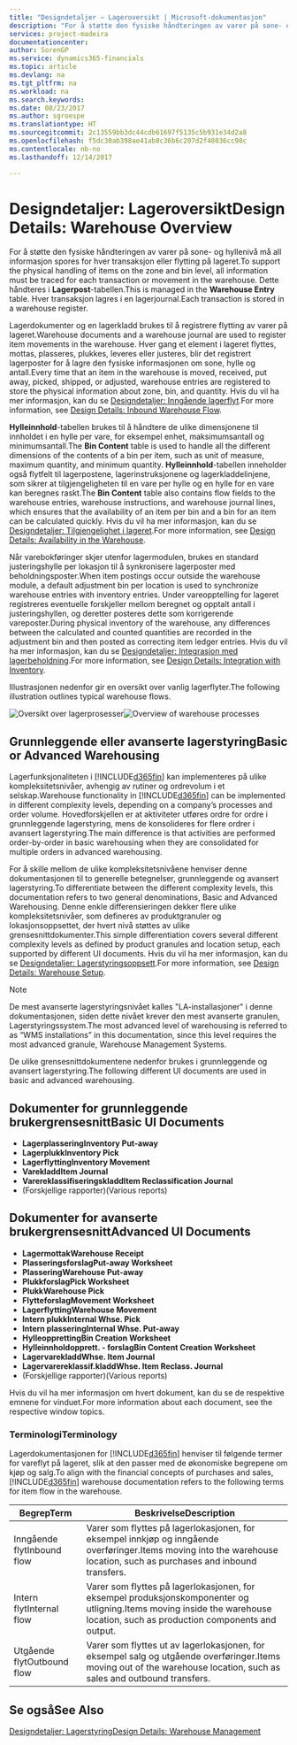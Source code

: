 ```yaml
---
title: "Designdetaljer – Lageroversikt | Microsoft-dokumentasjon"
description: "For å støtte den fysiske håndteringen av varer på sone- og hyllenivå må all informasjon spores for hver transaksjon eller flytting på lageret. Dette håndteres i **Lagerpost**-tabellen. Hver transaksjon lagres i en lagerjournal."
services: project-madeira
documentationcenter: 
author: SorenGP
ms.service: dynamics365-financials
ms.topic: article
ms.devlang: na
ms.tgt_pltfrm: na
ms.workload: na
ms.search.keywords: 
ms.date: 08/23/2017
ms.author: sgroespe
ms.translationtype: HT
ms.sourcegitcommit: 2c13559bb3dc44cdb61697f5135c5b931e34d2a8
ms.openlocfilehash: f5dc30ab398ae41ab8c36b6c207d2f48036cc98c
ms.contentlocale: nb-no
ms.lasthandoff: 12/14/2017

---
```

# <a name="design-details-warehouse-overview"></a><span data-ttu-id="86837-105">Designdetaljer: Lageroversikt</span><span class="sxs-lookup"><span data-stu-id="86837-105">Design Details: Warehouse Overview</span></span>
<span data-ttu-id="86837-106">For å støtte den fysiske håndteringen av varer på sone- og hyllenivå må all informasjon spores for hver transaksjon eller flytting på lageret.</span><span class="sxs-lookup"><span data-stu-id="86837-106">To support the physical handling of items on the zone and bin level, all information must be traced for each transaction or movement in the warehouse.</span></span> <span data-ttu-id="86837-107">Dette håndteres i **Lagerpost**-tabellen.</span><span class="sxs-lookup"><span data-stu-id="86837-107">This is managed in the **Warehouse Entry** table.</span></span> <span data-ttu-id="86837-108">Hver transaksjon lagres i en lagerjournal.</span><span class="sxs-lookup"><span data-stu-id="86837-108">Each transaction is stored in a warehouse register.</span></span>  

<span data-ttu-id="86837-109">Lagerdokumenter og en lagerkladd brukes til å registrere flytting av varer på lageret.</span><span class="sxs-lookup"><span data-stu-id="86837-109">Warehouse documents and a warehouse journal are used to register item movements in the warehouse.</span></span> <span data-ttu-id="86837-110">Hver gang et element i lageret flyttes, mottas, plasseres, plukkes, leveres eller justeres, blir det registrert lagerposter for å lagre den fysiske informasjonen om sone, hylle og antall.</span><span class="sxs-lookup"><span data-stu-id="86837-110">Every time that an item in the warehouse is moved, received, put away, picked, shipped, or adjusted, warehouse entries are registered to store the physical information about zone, bin, and quantity.</span></span> <span data-ttu-id="86837-111">Hvis du vil ha mer informasjon, kan du se [Designdetaljer: Inngående lagerflyt](design-details-outbound-warehouse-flow.md).</span><span class="sxs-lookup"><span data-stu-id="86837-111">For more information, see [Design Details: Inbound Warehouse Flow](design-details-outbound-warehouse-flow.md).</span></span>  

<span data-ttu-id="86837-112">**Hylleinnhold**-tabellen brukes til å håndtere de ulike dimensjonene til innholdet i en hylle per vare, for eksempel enhet, maksimumsantall og minimumsantall.</span><span class="sxs-lookup"><span data-stu-id="86837-112">The **Bin Content** table is used to handle all the different dimensions of the contents of a bin per item, such as unit of measure, maximum quantity, and minimum quantity.</span></span> <span data-ttu-id="86837-113">**Hylleinnhold**-tabellen inneholder også flytfelt til lagerpostene, lagerinstruksjonene og lagerkladdelinjene, som sikrer at tilgjengeligheten til en vare per hylle og en hylle for en vare kan beregnes raskt.</span><span class="sxs-lookup"><span data-stu-id="86837-113">The **Bin Content** table also contains flow fields to the warehouse entries, warehouse instructions, and warehouse journal lines, which ensures that the availability of an item per bin and a bin for an item can be calculated quickly.</span></span> <span data-ttu-id="86837-114">Hvis du vil ha mer informasjon, kan du se [Designdetaljer: Tilgjengelighet i lageret](design-details-availability-in-the-warehouse.md).</span><span class="sxs-lookup"><span data-stu-id="86837-114">For more information, see [Design Details: Availability in the Warehouse](design-details-availability-in-the-warehouse.md).</span></span>  

<span data-ttu-id="86837-115">Når varebokføringer skjer utenfor lagermodulen, brukes en standard justeringshylle per lokasjon til å synkronisere lagerposter med beholdningsposter.</span><span class="sxs-lookup"><span data-stu-id="86837-115">When item postings occur outside the warehouse module, a default adjustment bin per location is used to synchronize warehouse entries with inventory entries.</span></span> <span data-ttu-id="86837-116">Under vareopptelling for lageret registreres eventuelle forskjeller mellom beregnet og opptalt antall i justeringshyllen, og deretter posteres dette som korrigerende vareposter.</span><span class="sxs-lookup"><span data-stu-id="86837-116">During physical inventory of the warehouse, any differences between the calculated and counted quantities are recorded in the adjustment bin and then posted as correcting item ledger entries.</span></span> <span data-ttu-id="86837-117">Hvis du vil ha mer informasjon, kan du se [Designdetaljer: Integrasjon med lagerbeholdning](design-details-integration-with-inventory.md).</span><span class="sxs-lookup"><span data-stu-id="86837-117">For more information, see [Design Details: Integration with Inventory](design-details-integration-with-inventory.md).</span></span>  

<span data-ttu-id="86837-118">Illustrasjonen nedenfor gir en oversikt over vanlig lagerflyter.</span><span class="sxs-lookup"><span data-stu-id="86837-118">The following illustration outlines typical warehouse flows.</span></span>  

<span data-ttu-id="86837-119">![Oversikt over lagerprosesser](media/design_details_warehouse_management_overview.png "design_details_warehouse_management_overview")</span><span class="sxs-lookup"><span data-stu-id="86837-119">![Overview of warehouse processes](media/design_details_warehouse_management_overview.png "design_details_warehouse_management_overview")</span></span>  

## <a name="basic-or-advanced-warehousing"></a><span data-ttu-id="86837-120">Grunnleggende eller avanserte lagerstyring</span><span class="sxs-lookup"><span data-stu-id="86837-120">Basic or Advanced Warehousing</span></span>  
<span data-ttu-id="86837-121">Lagerfunksjonaliteten i [!INCLUDE[d365fin](includes/d365fin_md.md)] kan implementeres på ulike kompleksitetsnivåer, avhengig av rutiner og ordrevolum i et selskap.</span><span class="sxs-lookup"><span data-stu-id="86837-121">Warehouse functionality in [!INCLUDE[d365fin](includes/d365fin_md.md)] can be implemented in different complexity levels, depending on a company’s processes and order volume.</span></span> <span data-ttu-id="86837-122">Hovedforskjellen er at aktiviteter utføres ordre for ordre i grunnleggende lagerstyring, mens de konsolideres for flere ordrer i avansert lagerstyring.</span><span class="sxs-lookup"><span data-stu-id="86837-122">The main difference is that activities are performed order-by-order in basic warehousing when they are consolidated for multiple orders in advanced warehousing.</span></span>  

 <span data-ttu-id="86837-123">For å skille mellom de ulike kompleksitetsnivåene henviser denne dokumentasjonen til to generelle betegnelser, grunnleggende og avansert lagerstyring.</span><span class="sxs-lookup"><span data-stu-id="86837-123">To differentiate between the different complexity levels, this documentation refers to two general denominations, Basic and Advanced Warehousing.</span></span> <span data-ttu-id="86837-124">Denne enkle differensieringen dekker flere ulike kompleksitetsnivåer, som defineres av produktgranuler og lokasjonsoppsettet, der hvert nivå støttes av ulike grensesnittdokumenter.</span><span class="sxs-lookup"><span data-stu-id="86837-124">This simple differentiation covers several different complexity levels as defined by product granules and location setup, each supported by different UI documents.</span></span> <span data-ttu-id="86837-125">Hvis du vil ha mer informasjon, kan du se [Designdetaljer: Lagerstyringsoppsett](design-details-warehouse-setup.md).</span><span class="sxs-lookup"><span data-stu-id="86837-125">For more information, see [Design Details: Warehouse Setup](design-details-warehouse-setup.md).</span></span>  

> [!NOTE]  
>  <span data-ttu-id="86837-126">De mest avanserte lagerstyringsnivået kalles "LA-installasjoner" i denne dokumentasjonen, siden dette nivået krever den mest avanserte granulen, Lagerstyringssystem.</span><span class="sxs-lookup"><span data-stu-id="86837-126">The most advanced level of warehousing is referred to as “WMS installations” in this documentation, since this level requires the most advanced granule, Warehouse Management Systems.</span></span>  

 <span data-ttu-id="86837-127">De ulike grensesnittdokumentene nedenfor brukes i grunnleggende og avansert lagerstyring.</span><span class="sxs-lookup"><span data-stu-id="86837-127">The following different UI documents are used in basic and advanced warehousing.</span></span>  

## <a name="basic-ui-documents"></a><span data-ttu-id="86837-128">Dokumenter for grunnleggende brukergrensesnitt</span><span class="sxs-lookup"><span data-stu-id="86837-128">Basic UI Documents</span></span>  

-   <span data-ttu-id="86837-129">**Lagerplassering**</span><span class="sxs-lookup"><span data-stu-id="86837-129">**Inventory Put-away**</span></span>  
-   <span data-ttu-id="86837-130">**Lagerplukk**</span><span class="sxs-lookup"><span data-stu-id="86837-130">**Inventory Pick**</span></span>  
-   <span data-ttu-id="86837-131">**Lagerflytting**</span><span class="sxs-lookup"><span data-stu-id="86837-131">**Inventory Movement**</span></span>  
-   <span data-ttu-id="86837-132">**Varekladd**</span><span class="sxs-lookup"><span data-stu-id="86837-132">**Item Journal**</span></span>  
-   <span data-ttu-id="86837-133">**Varereklassifiseringskladd**</span><span class="sxs-lookup"><span data-stu-id="86837-133">**Item Reclassification Journal**</span></span>  
-   <span data-ttu-id="86837-134">(Forskjellige rapporter)</span><span class="sxs-lookup"><span data-stu-id="86837-134">(Various reports)</span></span>  

## <a name="advanced-ui-documents"></a><span data-ttu-id="86837-135">Dokumenter for avanserte brukergrensesnitt</span><span class="sxs-lookup"><span data-stu-id="86837-135">Advanced UI Documents</span></span>  

-   <span data-ttu-id="86837-136">**Lagermottak**</span><span class="sxs-lookup"><span data-stu-id="86837-136">**Warehouse Receipt**</span></span>  
-   <span data-ttu-id="86837-137">**Plasseringsforslag**</span><span class="sxs-lookup"><span data-stu-id="86837-137">**Put-away Worksheet**</span></span>  
-   <span data-ttu-id="86837-138">**Plassering**</span><span class="sxs-lookup"><span data-stu-id="86837-138">**Warehouse Put-away**</span></span>  
-   <span data-ttu-id="86837-139">**Plukkforslag**</span><span class="sxs-lookup"><span data-stu-id="86837-139">**Pick Worksheet**</span></span>  
-   <span data-ttu-id="86837-140">**Plukk**</span><span class="sxs-lookup"><span data-stu-id="86837-140">**Warehouse Pick**</span></span>  
-   <span data-ttu-id="86837-141">**Flytteforslag**</span><span class="sxs-lookup"><span data-stu-id="86837-141">**Movement Worksheet**</span></span>  
-   <span data-ttu-id="86837-142">**Lagerflytting**</span><span class="sxs-lookup"><span data-stu-id="86837-142">**Warehouse Movement**</span></span>  
-   <span data-ttu-id="86837-143">**Intern plukk**</span><span class="sxs-lookup"><span data-stu-id="86837-143">**Internal Whse. Pick**</span></span>  
-   <span data-ttu-id="86837-144">**Intern plassering**</span><span class="sxs-lookup"><span data-stu-id="86837-144">**Internal Whse. Put-away**</span></span>  
-   <span data-ttu-id="86837-145">**Hylleoppretting**</span><span class="sxs-lookup"><span data-stu-id="86837-145">**Bin Creation Worksheet**</span></span>  
-   <span data-ttu-id="86837-146">**Hylleinnholdopprett. - forslag**</span><span class="sxs-lookup"><span data-stu-id="86837-146">**Bin Content Creation Worksheet**</span></span>  
-   <span data-ttu-id="86837-147">**Lagervarekladd**</span><span class="sxs-lookup"><span data-stu-id="86837-147">**Whse. Item Journal**</span></span>  
-   <span data-ttu-id="86837-148">**Lagervarereklassif.kladd**</span><span class="sxs-lookup"><span data-stu-id="86837-148">**Whse. Item Reclass. Journal**</span></span>  
-   <span data-ttu-id="86837-149">(Forskjellige rapporter)</span><span class="sxs-lookup"><span data-stu-id="86837-149">(Various reports)</span></span>  

<span data-ttu-id="86837-150">Hvis du vil ha mer informasjon om hvert dokument, kan du se de respektive emnene for vinduet.</span><span class="sxs-lookup"><span data-stu-id="86837-150">For more information about each document, see the respective window topics.</span></span>  

### <a name="terminology"></a><span data-ttu-id="86837-151">Terminologi</span><span class="sxs-lookup"><span data-stu-id="86837-151">Terminology</span></span>  
<span data-ttu-id="86837-152">Lagerdokumentasjonen for [!INCLUDE[d365fin](includes/d365fin_md.md)] henviser til følgende termer for vareflyt på lageret, slik at den passer med de økonomiske begrepene om kjøp og salg.</span><span class="sxs-lookup"><span data-stu-id="86837-152">To align with the financial concepts of purchases and sales, [!INCLUDE[d365fin](includes/d365fin_md.md)] warehouse documentation refers to the following terms for item flow in the warehouse.</span></span>  

|<span data-ttu-id="86837-153">Begrep</span><span class="sxs-lookup"><span data-stu-id="86837-153">Term</span></span>|<span data-ttu-id="86837-154">Beskrivelse</span><span class="sxs-lookup"><span data-stu-id="86837-154">Description</span></span>|  
|----------|---------------------------------------|  
|<span data-ttu-id="86837-155">Inngående flyt</span><span class="sxs-lookup"><span data-stu-id="86837-155">Inbound flow</span></span>|<span data-ttu-id="86837-156">Varer som flyttes på lagerlokasjonen, for eksempel innkjøp og inngående overføringer.</span><span class="sxs-lookup"><span data-stu-id="86837-156">Items moving into the warehouse location, such as purchases and inbound transfers.</span></span>|  
|<span data-ttu-id="86837-157">Intern flyt</span><span class="sxs-lookup"><span data-stu-id="86837-157">Internal flow</span></span>|<span data-ttu-id="86837-158">Varer som flyttes på lagerlokasjonen, for eksempel produksjonskomponenter og utligning.</span><span class="sxs-lookup"><span data-stu-id="86837-158">Items moving inside the warehouse location, such as production components and output.</span></span>|  
|<span data-ttu-id="86837-159">Utgående flyt</span><span class="sxs-lookup"><span data-stu-id="86837-159">Outbound flow</span></span>|<span data-ttu-id="86837-160">Varer som flyttes ut av lagerlokasjonen, for eksempel salg og utgående overføringer.</span><span class="sxs-lookup"><span data-stu-id="86837-160">Items moving out of the warehouse location, such as sales and outbound transfers.</span></span>|  

## <a name="see-also"></a><span data-ttu-id="86837-161">Se også</span><span class="sxs-lookup"><span data-stu-id="86837-161">See Also</span></span>  
 [<span data-ttu-id="86837-162">Designdetaljer: Lagerstyring</span><span class="sxs-lookup"><span data-stu-id="86837-162">Design Details: Warehouse Management</span></span>](design-details-warehouse-management.md)

